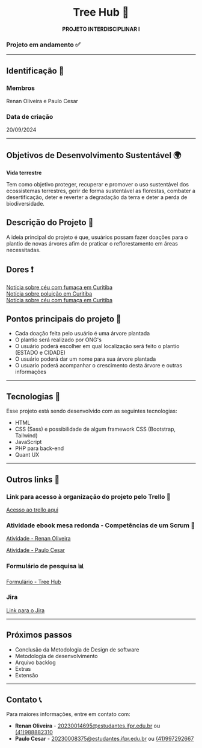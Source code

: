 <h1 align="center"> Tree Hub 🌳 </h1>

<p align="center">
  <b> PROJETO INTERDISCIPLINAR I </b>
</p>

<h3> Projeto em andamento ✅ </h3>

---

## Identificação 🪪
### Membros
Renan Oliveira e Paulo Cesar

### Data de criação
20/09/2024

---

## Objetivos de Desenvolvimento Sustentável 🌍
<p>
  <b>Vida terrestre</b>
</p>

Tem como objetivo proteger, recuperar e promover o uso sustentável dos ecossistemas terrestres, gerir de forma sustentável as florestas, combater a desertificação, deter e reverter a degradação da terra e deter a perda de biodiversidade.

## Descrição do Projeto 📜
<p>
  A ideia principal do projeto é que, usuários possam fazer doações para o plantio de novas árvores afim de praticar o reflorestamento em áreas necessitadas.
</p>

## Dores ❗
[Notícia sobre céu com fumaça em Curitiba](https://g1.globo.com/pr/parana/noticia/2024/09/19/nuvem-de-fumaca-de-queimadas-volta-encobrir-o-ceu-do-parana-veja-previsao.ghtml)
<br>
[Notícia sobre poluição em Curitiba](https://www.tribunapr.com.br/noticias/curitiba-regiao/poluicao-extrema-em-curitiba-nivel-aumenta-10-vezes-e-acende-alerta/)
<br>
[Notícia sobre céu com fumaça em Curitiba](https://www.tribunapr.com.br/noticias/curitiba-regiao/fumaca-continua-no-ar-de-curitiba-mesmo-com-chuva/)



## Pontos principais do projeto 🌟
  - Cada doação feita pelo usuário é uma árvore plantada
  - O plantio será realizado por ONG's
  - O usuário poderá escolher em qual localização será feito o plantio (ESTADO e CIDADE)
  - O usuário poderá dar um nome para sua árvore plantada
  - O usuario poderá acompanhar o crescimento desta árvore e outras informações 

---

## Tecnologias 🚀

Esse projeto está sendo desenvolvido com as seguintes tecnologias:
- HTML
- CSS (Sass) e possibilidade de algum framework CSS (Bootstrap, Tailwind)
- JavaScript 
- PHP para back-end
- Quant UX
 
---

## Outros links 📎

### Link para acesso à organização do projeto pelo Trello 📌 <br>
[Acesso ao trello aqui](https://trello.com/invite/b/6716e0c6a71cb474d3abfd7f/ATTI198fd7206b1856acd926f9d0bc4812bb0E9FFD67/three-hub-projeto-interdisciplinar)

### Atividade ebook mesa redonda - Competências de um Scrum 📘
[Atividade - Renan Oliveira](https://github.com/userattachments/files/17624683/Mesa.Redonda_.ebook.As.6.competencias.do.Scrum.Master.de.Sucesso.pdf)

[Atividade - Paulo Cesar](https://docs.google.com/document/d/1wQ0pT6Hes3_M5PkBXx_slD-k-Nk-EQLgiEO0YicBfuE/edit?usp=sharing)

### Formulário de pesquisa 📊
[Formulário - Tree Hub](https://forms.gle/euYNw7SvPGawAx5p6)

### Jira 
[Link para o Jira](https://treehub321.atlassian.net/)

---

## Próximos passos 

- Conclusão da Metodologia de Design de software
- Metodologia de desenvolvimento
- Arquivo backlog
- Extras
- Extensão

---

## Contato 📞
Para maiores informações, entre em contato com:
- **Renan Oliveira** - 20230014695@estudantes.ifpr.edu.br ou [(41)988882310](https://wa.me/41988882310)
- **Paulo Cesar** - 20230008375@estudantes.ifpr.edu.br ou [(41)997292667](https://wa.me/41997292667)




